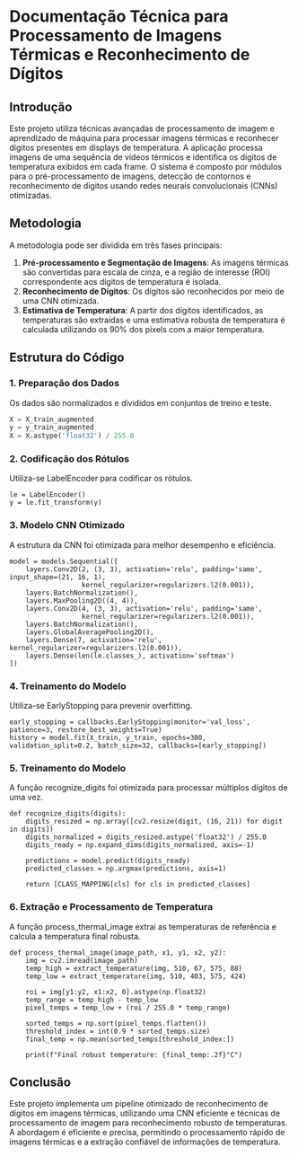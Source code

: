 # Documentação Técnica para Processamento de Imagens Térmicas e Reconhecimento de Dígitos

## Introdução

Este projeto utiliza técnicas avançadas de processamento de imagem e aprendizado de máquina para processar imagens térmicas e reconhecer dígitos presentes em displays de temperatura. A aplicação processa imagens de uma sequência de vídeos térmicos e identifica os dígitos de temperatura exibidos em cada frame. O sistema é composto por módulos para o pré-processamento de imagens, detecção de contornos e reconhecimento de dígitos usando redes neurais convolucionais (CNNs) otimizadas.

## Metodologia

A metodologia pode ser dividida em três fases principais:

1. **Pré-processamento e Segmentação de Imagens**: As imagens térmicas são convertidas para escala de cinza, e a região de interesse (ROI) correspondente aos dígitos de temperatura é isolada.
2. **Reconhecimento de Dígitos**: Os dígitos são reconhecidos por meio de uma CNN otimizada.
3. **Estimativa de Temperatura**: A partir dos dígitos identificados, as temperaturas são extraídas e uma estimativa robusta de temperatura é calculada utilizando os 90% dos pixels com a maior temperatura.

## Estrutura do Código

### 1. Preparação dos Dados

Os dados são normalizados e divididos em conjuntos de treino e teste.

```python
X = X_train_augmented
y = y_train_augmented
X = X.astype('float32') / 255.0
```

### 2. Codificação dos Rótulos

Utiliza-se LabelEncoder para codificar os rótulos.

```
le = LabelEncoder()
y = le.fit_transform(y)
```

### 3. Modelo CNN Otimizado

A estrutura da CNN foi otimizada para melhor desempenho e eficiência.

```
model = models.Sequential([
    layers.Conv2D(2, (3, 3), activation='relu', padding='same', input_shape=(21, 16, 1),
                  kernel_regularizer=regularizers.l2(0.001)),
    layers.BatchNormalization(),
    layers.MaxPooling2D((4, 4)),
    layers.Conv2D(4, (3, 3), activation='relu', padding='same',
                  kernel_regularizer=regularizers.l2(0.001)),
    layers.BatchNormalization(),
    layers.GlobalAveragePooling2D(),
    layers.Dense(7, activation='relu', kernel_regularizer=regularizers.l2(0.001)),
    layers.Dense(len(le.classes_), activation='softmax')
])
```

### 4. Treinamento do Modelo

Utiliza-se EarlyStopping para prevenir overfitting.

```
early_stopping = callbacks.EarlyStopping(monitor='val_loss', patience=3, restore_best_weights=True)
history = model.fit(X_train, y_train, epochs=300, validation_split=0.2, batch_size=32, callbacks=[early_stopping])
```

### 5. Treinamento do Modelo

A função recognize_digits foi otimizada para processar múltiplos dígitos de uma vez.

```
def recognize_digits(digits):
    digits_resized = np.array([cv2.resize(digit, (16, 21)) for digit in digits])
    digits_normalized = digits_resized.astype('float32') / 255.0
    digits_ready = np.expand_dims(digits_normalized, axis=-1)
    
    predictions = model.predict(digits_ready)
    predicted_classes = np.argmax(predictions, axis=1)
    
    return [CLASS_MAPPING[cls] for cls in predicted_classes]
```

### 6. Extração e Processamento de Temperatura

A função process_thermal_image extrai as temperaturas de referência e calcula a temperatura final robusta.

```
def process_thermal_image(image_path, x1, y1, x2, y2):
    img = cv2.imread(image_path)
    temp_high = extract_temperature(img, 510, 67, 575, 88)
    temp_low = extract_temperature(img, 510, 403, 575, 424)

    roi = img[y1:y2, x1:x2, 0].astype(np.float32)
    temp_range = temp_high - temp_low
    pixel_temps = temp_low + (roi / 255.0 * temp_range)

    sorted_temps = np.sort(pixel_temps.flatten())
    threshold_index = int(0.9 * sorted_temps.size)
    final_temp = np.mean(sorted_temps[threshold_index:])

    print(f"Final robust temperature: {final_temp:.2f}°C")
```

## Conclusão

Este projeto implementa um pipeline otimizado de reconhecimento de dígitos em imagens térmicas, utilizando uma CNN eficiente e técnicas de processamento de imagem para reconhecimento robusto de temperaturas. A abordagem é eficiente e precisa, permitindo o processamento rápido de imagens térmicas e a extração confiável de informações de temperatura.

